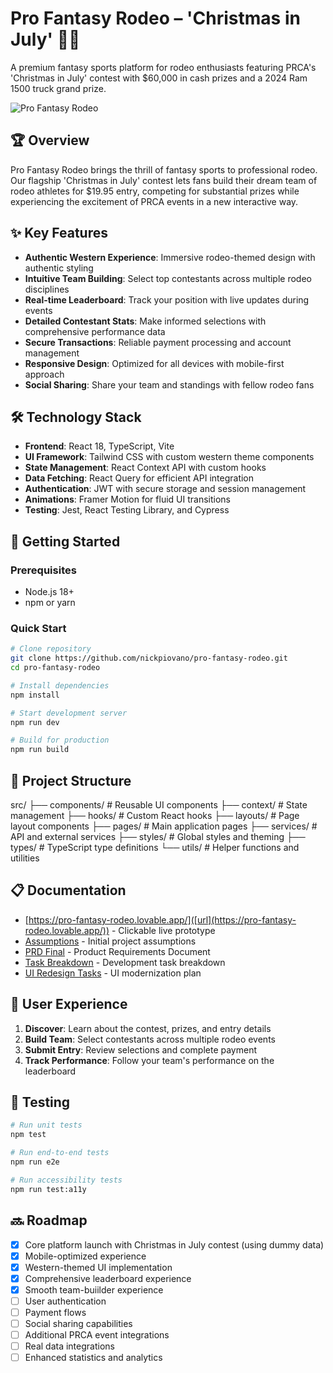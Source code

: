 # Pro Fantasy Rodeo – 'Christmas in July' 🤠🐎

A premium fantasy sports platform for rodeo enthusiasts featuring PRCA's 'Christmas in July' contest with $60,000 in cash prizes and a 2024 Ram 1500 truck grand prize.

![Pro Fantasy Rodeo](https://github.com/nickpiovano/pro-fantasy-rodeo/raw/main/public/screenshot.png)

## 🏆 Overview

Pro Fantasy Rodeo brings the thrill of fantasy sports to professional rodeo. Our flagship 'Christmas in July' contest lets fans build their dream team of rodeo athletes for $19.95 entry, competing for substantial prizes while experiencing the excitement of PRCA events in a new interactive way.

## ✨ Key Features

- **Authentic Western Experience**: Immersive rodeo-themed design with authentic styling
- **Intuitive Team Building**: Select top contestants across multiple rodeo disciplines
- **Real-time Leaderboard**: Track your position with live updates during events
- **Detailed Contestant Stats**: Make informed selections with comprehensive performance data
- **Secure Transactions**: Reliable payment processing and account management
- **Responsive Design**: Optimized for all devices with mobile-first approach
- **Social Sharing**: Share your team and standings with fellow rodeo fans

## 🛠️ Technology Stack

- **Frontend**: React 18, TypeScript, Vite
- **UI Framework**: Tailwind CSS with custom western theme components
- **State Management**: React Context API with custom hooks
- **Data Fetching**: React Query for efficient API integration
- **Authentication**: JWT with secure storage and session management
- **Animations**: Framer Motion for fluid UI transitions
- **Testing**: Jest, React Testing Library, and Cypress

## 🚀 Getting Started

### Prerequisites

- Node.js 18+
- npm or yarn

### Quick Start

```bash
# Clone repository
git clone https://github.com/nickpiovano/pro-fantasy-rodeo.git
cd pro-fantasy-rodeo

# Install dependencies
npm install

# Start development server
npm run dev

# Build for production
npm run build
```

## 📁 Project Structure
src/
├── components/ # Reusable UI components
├── context/ # State management
├── hooks/ # Custom React hooks
├── layouts/ # Page layout components
├── pages/ # Main application pages
├── services/ # API and external services
├── styles/ # Global styles and theming
├── types/ # TypeScript type definitions
└── utils/ # Helper functions and utilities


## 📋 Documentation

- [https://pro-fantasy-rodeo.lovable.app/]([url](https://pro-fantasy-rodeo.lovable.app/)) - Clickable live prototype
- [Assumptions](./docs/assumptions.md) - Initial project assumptions
- [PRD Final](./docs/prd_final.md) - Product Requirements Document
- [Task Breakdown](./docs/tasks-prd_final.md) - Development task breakdown
- [UI Redesign Tasks](./docs/tasks-prd-modern-ui-redesign.md) - UI modernization plan

## 📱 User Experience

1. **Discover**: Learn about the contest, prizes, and entry details
2. **Build Team**: Select contestants across multiple rodeo events
3. **Submit Entry**: Review selections and complete payment
4. **Track Performance**: Follow your team's performance on the leaderboard

## 🧪 Testing

```bash
# Run unit tests
npm test

# Run end-to-end tests
npm run e2e

# Run accessibility tests
npm run test:a11y
```

## 🔜 Roadmap

- [x] Core platform launch with Christmas in July contest (using dummy data)
- [x] Mobile-optimized experience
- [x] Western-themed UI implementation
- [x] Comprehensive leaderboard experience
- [x] Smooth team-buiilder experience
- [ ] User authentication
- [ ] Payment flows
- [ ] Social sharing capabilities
- [ ] Additional PRCA event integrations
- [ ] Real data integrations
- [ ] Enhanced statistics and analytics
